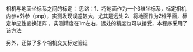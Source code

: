 相机与地面坐标系之间的标定：
思路：1、将地面作为一个3维坐标系，标定相机内参+外参（pnp），实测发现误差较大，尤其是远处
      2、将地面作为2维平面，标定单应性变换矩阵 ，实测精度在1m左右，远处的精度也可以接受，本程序采用了该方法


另外，还做了多个相机交叉标定验证
